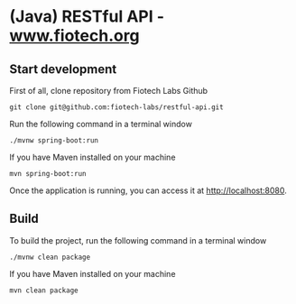 # (Java) RESTful API - www.fiotech.org

## Start development

First of all, clone repository from Fiotech Labs Github

```
git clone git@github.com:fiotech-labs/restful-api.git
```

Run the following command in a terminal window

```
./mvnw spring-boot:run
```

If you have Maven installed on your machine

```
mvn spring-boot:run
```

Once the application is running, you can access it at [http://localhost:8080](http://localhost:8080).

## Build

To build the project, run the following command in a terminal window

```
./mvnw clean package
```

If you have Maven installed on your machine

```
mvn clean package
```
